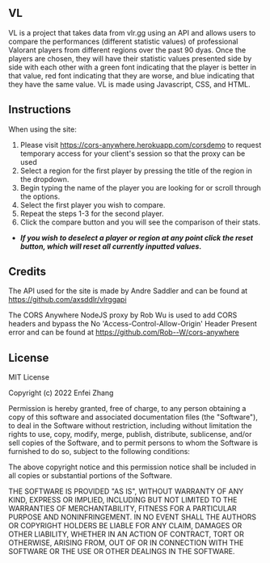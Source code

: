 ## VL

VL is a project that takes data from vlr.gg using an API and allows users to compare the performances (different statistic values) of professional Valorant players from different regions over the past 90 dyas. Once the players are chosen, they will have their statistic values presented side by side with each other with a green font indicating that the player is better in that value, red font indicating that they are worse, and blue indicating that they have the same value. VL is made using Javascript, CSS, and HTML.

## Instructions

When using the site:

1. Please visit https://cors-anywhere.herokuapp.com/corsdemo to request temporary access for your client's session so that the proxy can be used
2. Select a region for the first player by pressing the title of the region in the dropdown.
3. Begin typing the name of the player you are looking for or scroll through the options.
4. Select the first player you wish to compare.
5. Repeat the steps 1-3 for the second player.
6. Click the compare button and you will see the comparison of their stats.

* ***If you wish to deselect a player or region at any point click the reset button, which will reset all currently inputted values.***

## Credits

The API used for the site is made by Andre Saddler and can be found at https://github.com/axsddlr/vlrggapi

The CORS Anywhere NodeJS proxy by Rob Wu is used to add CORS headers and bypass the No 'Access-Control-Allow-Origin'
Header Present error and can be found at https://github.com/Rob--W/cors-anywhere

## License 

MIT License

Copyright (c) 2022 Enfei Zhang

Permission is hereby granted, free of charge, to any person obtaining a copy
of this software and associated documentation files (the "Software"), to deal
in the Software without restriction, including without limitation the rights
to use, copy, modify, merge, publish, distribute, sublicense, and/or sell
copies of the Software, and to permit persons to whom the Software is
furnished to do so, subject to the following conditions:

The above copyright notice and this permission notice shall be included in all
copies or substantial portions of the Software.

THE SOFTWARE IS PROVIDED "AS IS", WITHOUT WARRANTY OF ANY KIND, EXPRESS OR
IMPLIED, INCLUDING BUT NOT LIMITED TO THE WARRANTIES OF MERCHANTABILITY,
FITNESS FOR A PARTICULAR PURPOSE AND NONINFRINGEMENT. IN NO EVENT SHALL THE
AUTHORS OR COPYRIGHT HOLDERS BE LIABLE FOR ANY CLAIM, DAMAGES OR OTHER
LIABILITY, WHETHER IN AN ACTION OF CONTRACT, TORT OR OTHERWISE, ARISING FROM,
OUT OF OR IN CONNECTION WITH THE SOFTWARE OR THE USE OR OTHER DEALINGS IN THE
SOFTWARE.
